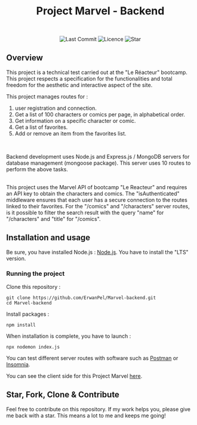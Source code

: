 
<h1 align="center">
Project Marvel - Backend

</h1>

</br>

<p align="center">
	<img alt="Last Commit" src="https://img.shields.io/github/last-commit/ErwanPel/Marvel-backend.svg?style=flat-square">
	<img alt="Licence" src="https://img.shields.io/github/license/ErwanPel/Marvel-backend.svg?style=flat-square">
	<img alt="Star" src="https://img.shields.io/badge/you%20like%20%3F-STAR%20ME-blue.svg?style=flat-square">
</p>




## Overview

This project is a technical test carried out at the "Le Réacteur" bootcamp. This project respects a specification for the functionalities and total freedom for the aesthetic and interactive aspect of the site. 
 

This project manages routes for :

1) user registration and connection.
2) Get a list of 100 characters or comics per page, in alphabetical order.
3) Get information on a specific character or comic.
4) Get a list of favorites.
5) Add or remove an item from the favorites list.

</br>

Backend development uses Node.js and Express.js / MongoDB servers for database management (mongoose package). This server uses 10 routes to perform the above tasks.

</br>
This project uses the Marvel API of bootcamp "Le Reacteur" and requires an API key to obtain the characters and comics.
The "isAuthenticated" middleware ensures that each user has a secure connection to the routes linked to their favorites.
For the "/comics" and "/characters" server routes, is it possible to filter the search result with the query "name" for "/characters" and "title" for "/comics".

## Installation and usage

Be sure, you have installed Node.js : [Node.js](https://nodejs.org/en). You have to install the "LTS" version.

### Running the project

Clone this repository :

```
git clone https://github.com/ErwanPel/Marvel-backend.git
cd Marvel-backend
```

Install packages :

```
npm install

```

When installation is complete, you have to launch  :

```
npx nodemon index.js

```

You can test different server routes with software such as [Postman](https://www.postman.com/) or [Insomnia](https://insomnia.rest/).

You can see the client side for this Project Marvel [here](https://github.com/ErwanPel/Marvel-frontend-SASS).

## Star, Fork, Clone & Contribute

Feel free to contribute on this repository. If my work helps you, please give me back with a star. This means a lot to me and keeps me going!
